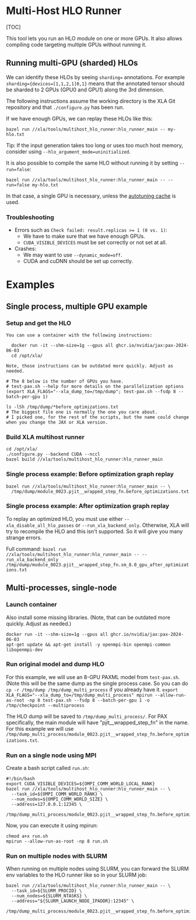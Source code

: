 # Multi-Host HLO Runner

[TOC]

This tool lets you run an HLO module on one or more GPUs. It also allows
compiling code targeting multiple GPUs without running it.

## Running multi-GPU (sharded) HLOs

We can identify these HLOs by seeing `sharding=` annotations. For example
`sharding={devices=[1,1,2,1]0,1}` means that the annotated tensor should be
sharded to 2 GPUs (GPU0 and GPU1) along the 3rd dimension.

The following instructions assume the working directory is the XLA Git
repository and that `./configure.py` has been run.

If we have enough GPUs, we can replay these HLOs like this:

```
bazel run //xla/tools/multihost_hlo_runner:hlo_runner_main -- my-hlo.txt
```

Tip: If the input generation takes too long or uses too much host memory,
consider using `--hlo_argument_mode=uninitialized`.

It is also possible to compile the same HLO without running it by setting
`--run=false`:

```
bazel run //xla/tools/multihost_hlo_runner:hlo_runner_main -- --run=false my-hlo.txt
```

In that case, a single GPU is necessary, unless the
[autotuning cache](./persisted_autotuning) is used.

### Troubleshooting

-   Errors such as `Check failed: result.replicas >= 1 (0 vs. 1)`:
    -   We have to make sure that we have enough GPUs.
    -   `CUDA_VISIBLE_DEVICES` must be set correctly or not set at all.
-   Crashes:
    -   We may want to use `--dynamic_mode=off`.
    -   CUDA and cuDNN should be set up correctly.

# Examples

## Single process, multiple GPU example

### Setup and get the HLO

``` {note}
You can use a container with the following instructions:

  docker run -it --shm-size=1g --gpus all ghcr.io/nvidia/jax:pax-2024-06-03
  cd /opt/xla/

Note, those instructions can be outdated more quickly. Adjust as needed.
```

```
# The 8 below is the number of GPUs you have.
# test-pax.sh --help for more details on the parallelization options
(export XLA_FLAGS="--xla_dump_to=/tmp/dump"; test-pax.sh --fsdp 8 --batch-per-gpu 1)

ls -lSh /tmp/dump/*before_optimizations.txt
# The biggest file one is normally the one you care about.
# I picked one, for the rest of the scripts, but the name could change when you change the JAX or XLA version.
```

### Build XLA multihost runner

```
cd /opt/xla/
./configure.py --backend CUDA --nccl
bazel build //xla/tools/multihost_hlo_runner:hlo_runner_main
```

### Single process example: Before optimization graph replay

```
bazel run //xla/tools/multihost_hlo_runner:hlo_runner_main -- \
  /tmp/dump/module_0023.pjit__wrapped_step_fn.before_optimizations.txt
```

### Single process example: After optimization graph replay

To replay an optimized HLO, you must use either `--xla_disable_all_hlo_passes` or
`--run_xla_backend_only`. Otherwise, XLA will try to recompile the HLO and this
isn't supported. So it will give you many strange errors.

Full command: `bazel run
//xla/tools/multihost_hlo_runner:hlo_runner_main -- --run_xla_backend_only
/tmp/dump/module_0023.pjit__wrapped_step_fn.sm_8.0_gpu_after_optimizations.txt`

## Multi-processes, single-node

### Launch container

Also install some missing libraries. (Note, that can be outdated more quickly.
Adjust as needed.)

```
docker run -it --shm-size=1g --gpus all ghcr.io/nvidia/jax:pax-2024-06-03
apt-get update && apt-get install -y openmpi-bin openmpi-common libopenmpi-dev
```

### Run original model and dump HLO

For this example, we will use an 8-GPU PAXML model from `test-pax.sh`. (Note
this will be the same dump as the single process case. So you can do `cp -r
/tmp/dump /tmp/dump_multi_process` if you already have it. `export
XLA_FLAGS="--xla_dump_to=/tmp/dump_multi_process" mpirun
--allow-run-as-root -np 8 test-pax.sh --fsdp 8 --batch-per-gpu 1 -o
/tmp/checkpoint --multiprocess`

The HLO dump will be saved to `/tmp/dump_multi_process/`. For PAX specifically,
the main module will have "pjit__wrapped_step_fn" in the name. For this example
we will use
`/tmp/dump_multi_process/module_0023.pjit__wrapped_step_fn.before_optimizations.txt`.

### Run on a single node using MPI

Create a bash script called `run.sh`:

```
#!/bin/bash
export CUDA_VISIBLE_DEVICES=${OMPI_COMM_WORLD_LOCAL_RANK}
bazel run //xla/tools/multihost_hlo_runner:hlo_runner_main -- \
  --task_id=${OMPI_COMM_WORLD_RANK} \
  --num_nodes=${OMPI_COMM_WORLD_SIZE} \
  --address=127.0.0.1:12345 \
  /tmp/dump_multi_process/module_0023.pjit__wrapped_step_fn.before_optimizations.txt
```

Now, you can execute it using mpirun:

```
chmod a+x run.sh
mpirun --allow-run-as-root -np 8 run.sh
```

### Run on multiple nodes with SLURM

When running on multiple nodes using SLURM, you can forward the SLURM env
variables to the HLO runner like so in your SLURM job:

```
bazel run //xla/tools/multihost_hlo_runner:hlo_runner_main -- \
  --task_id=${SLURM_PROCID} \
  --num_nodes=${SLURM_NTASKS} \
  --address="${SLURM_LAUNCH_NODE_IPADDR}:12345" \
  /tmp/dump_multi_process/module_0023.pjit__wrapped_step_fn.before_optimizations.txt
```
